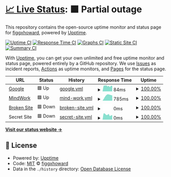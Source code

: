 # [📈 Live Status](https://demo.siteminitor.js.org): <!--live status--> **🟧 Partial outage**

This repository contains the open-source uptime monitor and status page for [figgxhoward](https://demo.siteminitor.js.org), powered by [Upptime](https://github.com/upptime/upptime).

[![Uptime CI](https://github.com/koj-co/upptime/workflows/Uptime%20CI/badge.svg)](https://github.com/koj-co/upptime/actions?query=workflow%3A%22Uptime+CI%22)
[![Response Time CI](https://github.com/koj-co/upptime/workflows/Response%20Time%20CI/badge.svg)](https://github.com/koj-co/upptime/actions?query=workflow%3A%22Response+Time+CI%22)
[![Graphs CI](https://github.com/koj-co/upptime/workflows/Graphs%20CI/badge.svg)](https://github.com/koj-co/upptime/actions?query=workflow%3A%22Graphs+CI%22)
[![Static Site CI](https://github.com/koj-co/upptime/workflows/Static%20Site%20CI/badge.svg)](https://github.com/koj-co/upptime/actions?query=workflow%3A%22Static+Site+CI%22)
[![Summary CI](https://github.com/koj-co/upptime/workflows/Summary%20CI/badge.svg)](https://github.com/koj-co/upptime/actions?query=workflow%3A%22Summary+CI%22)

With [Upptime](https://upptime.js.org), you can get your own unlimited and free uptime monitor and status page, powered entirely by a GitHub repository. We use [Issues](https://github.com/figgxhoward/sitemonitor/issues) as incident reports, [Actions](https://github.com/figgxhoward/sitemonitor/actions) as uptime monitors, and [Pages](https://demo.siteminitor.js.org) for the status page.

<!--start: status pages-->
<!-- This summary is generated by Upptime (https://github.com/upptime/upptime) -->
<!-- Do not edit this manually, your changes will be overwritten -->
<!-- prettier-ignore -->
| URL | Status | History | Response Time | Uptime |
| --- | ------ | ------- | ------------- | ------ |
| <img alt="" src="https://favicons.githubusercontent.com/www.google.com" height="13"> [Google](https://www.google.com) | 🟩 Up | [google.yml](https://github.com/figgxhoward/SiteMonitor/commits/master/history/google.yml) | <details><summary><img alt="Response time graph" src="./graphs/google/response-time-week.png" height="20"> 84ms</summary><br><a href="https://demo.siteminitor.js.org/history/google"><img alt="Response time 84" src="https://img.shields.io/endpoint?url=https%3A%2F%2Fraw.githubusercontent.com%2Ffiggxhoward%2FSiteMonitor%2Fmaster%2Fapi%2Fgoogle%2Fresponse-time.json"></a><br><a href="https://demo.siteminitor.js.org/history/google"><img alt="24-hour response time 84" src="https://img.shields.io/endpoint?url=https%3A%2F%2Fraw.githubusercontent.com%2Ffiggxhoward%2FSiteMonitor%2Fmaster%2Fapi%2Fgoogle%2Fresponse-time-day.json"></a><br><a href="https://demo.siteminitor.js.org/history/google"><img alt="7-day response time 84" src="https://img.shields.io/endpoint?url=https%3A%2F%2Fraw.githubusercontent.com%2Ffiggxhoward%2FSiteMonitor%2Fmaster%2Fapi%2Fgoogle%2Fresponse-time-week.json"></a><br><a href="https://demo.siteminitor.js.org/history/google"><img alt="30-day response time 84" src="https://img.shields.io/endpoint?url=https%3A%2F%2Fraw.githubusercontent.com%2Ffiggxhoward%2FSiteMonitor%2Fmaster%2Fapi%2Fgoogle%2Fresponse-time-month.json"></a><br><a href="https://demo.siteminitor.js.org/history/google"><img alt="1-year response time 84" src="https://img.shields.io/endpoint?url=https%3A%2F%2Fraw.githubusercontent.com%2Ffiggxhoward%2FSiteMonitor%2Fmaster%2Fapi%2Fgoogle%2Fresponse-time-year.json"></a></details> | <details><summary><a href="https://demo.siteminitor.js.org/history/google">100.00%</a></summary><a href="https://demo.siteminitor.js.org/history/google"><img alt="All-time uptime 100.00%" src="https://img.shields.io/endpoint?url=https%3A%2F%2Fraw.githubusercontent.com%2Ffiggxhoward%2FSiteMonitor%2Fmaster%2Fapi%2Fgoogle%2Fuptime.json"></a><br><a href="https://demo.siteminitor.js.org/history/google"><img alt="24-hour uptime 100.00%" src="https://img.shields.io/endpoint?url=https%3A%2F%2Fraw.githubusercontent.com%2Ffiggxhoward%2FSiteMonitor%2Fmaster%2Fapi%2Fgoogle%2Fuptime-day.json"></a><br><a href="https://demo.siteminitor.js.org/history/google"><img alt="7-day uptime 100.00%" src="https://img.shields.io/endpoint?url=https%3A%2F%2Fraw.githubusercontent.com%2Ffiggxhoward%2FSiteMonitor%2Fmaster%2Fapi%2Fgoogle%2Fuptime-week.json"></a><br><a href="https://demo.siteminitor.js.org/history/google"><img alt="30-day uptime 100.00%" src="https://img.shields.io/endpoint?url=https%3A%2F%2Fraw.githubusercontent.com%2Ffiggxhoward%2FSiteMonitor%2Fmaster%2Fapi%2Fgoogle%2Fuptime-month.json"></a><br><a href="https://demo.siteminitor.js.org/history/google"><img alt="1-year uptime 100.00%" src="https://img.shields.io/endpoint?url=https%3A%2F%2Fraw.githubusercontent.com%2Ffiggxhoward%2FSiteMonitor%2Fmaster%2Fapi%2Fgoogle%2Fuptime-year.json"></a></details>
| <img alt="" src="https://favicons.githubusercontent.com/www.mindwork.tech" height="13"> [MindWork](https://www.mindwork.tech) | 🟩 Up | [mind-work.yml](https://github.com/figgxhoward/SiteMonitor/commits/master/history/mind-work.yml) | <details><summary><img alt="Response time graph" src="./graphs/mind-work/response-time-week.png" height="20"> 785ms</summary><br><a href="https://demo.siteminitor.js.org/history/mind-work"><img alt="Response time 785" src="https://img.shields.io/endpoint?url=https%3A%2F%2Fraw.githubusercontent.com%2Ffiggxhoward%2FSiteMonitor%2Fmaster%2Fapi%2Fmind-work%2Fresponse-time.json"></a><br><a href="https://demo.siteminitor.js.org/history/mind-work"><img alt="24-hour response time 785" src="https://img.shields.io/endpoint?url=https%3A%2F%2Fraw.githubusercontent.com%2Ffiggxhoward%2FSiteMonitor%2Fmaster%2Fapi%2Fmind-work%2Fresponse-time-day.json"></a><br><a href="https://demo.siteminitor.js.org/history/mind-work"><img alt="7-day response time 785" src="https://img.shields.io/endpoint?url=https%3A%2F%2Fraw.githubusercontent.com%2Ffiggxhoward%2FSiteMonitor%2Fmaster%2Fapi%2Fmind-work%2Fresponse-time-week.json"></a><br><a href="https://demo.siteminitor.js.org/history/mind-work"><img alt="30-day response time 785" src="https://img.shields.io/endpoint?url=https%3A%2F%2Fraw.githubusercontent.com%2Ffiggxhoward%2FSiteMonitor%2Fmaster%2Fapi%2Fmind-work%2Fresponse-time-month.json"></a><br><a href="https://demo.siteminitor.js.org/history/mind-work"><img alt="1-year response time 785" src="https://img.shields.io/endpoint?url=https%3A%2F%2Fraw.githubusercontent.com%2Ffiggxhoward%2FSiteMonitor%2Fmaster%2Fapi%2Fmind-work%2Fresponse-time-year.json"></a></details> | <details><summary><a href="https://demo.siteminitor.js.org/history/mind-work">100.00%</a></summary><a href="https://demo.siteminitor.js.org/history/mind-work"><img alt="All-time uptime 100.00%" src="https://img.shields.io/endpoint?url=https%3A%2F%2Fraw.githubusercontent.com%2Ffiggxhoward%2FSiteMonitor%2Fmaster%2Fapi%2Fmind-work%2Fuptime.json"></a><br><a href="https://demo.siteminitor.js.org/history/mind-work"><img alt="24-hour uptime 100.00%" src="https://img.shields.io/endpoint?url=https%3A%2F%2Fraw.githubusercontent.com%2Ffiggxhoward%2FSiteMonitor%2Fmaster%2Fapi%2Fmind-work%2Fuptime-day.json"></a><br><a href="https://demo.siteminitor.js.org/history/mind-work"><img alt="7-day uptime 100.00%" src="https://img.shields.io/endpoint?url=https%3A%2F%2Fraw.githubusercontent.com%2Ffiggxhoward%2FSiteMonitor%2Fmaster%2Fapi%2Fmind-work%2Fuptime-week.json"></a><br><a href="https://demo.siteminitor.js.org/history/mind-work"><img alt="30-day uptime 100.00%" src="https://img.shields.io/endpoint?url=https%3A%2F%2Fraw.githubusercontent.com%2Ffiggxhoward%2FSiteMonitor%2Fmaster%2Fapi%2Fmind-work%2Fuptime-month.json"></a><br><a href="https://demo.siteminitor.js.org/history/mind-work"><img alt="1-year uptime 100.00%" src="https://img.shields.io/endpoint?url=https%3A%2F%2Fraw.githubusercontent.com%2Ffiggxhoward%2FSiteMonitor%2Fmaster%2Fapi%2Fmind-work%2Fuptime-year.json"></a></details>
| <img alt="" src="https://favicons.githubusercontent.com/thissitedoesnotexist.com" height="13"> [Broken Site](https://thissitedoesnotexist.com) | 🟥 Down | [broken-site.yml](https://github.com/figgxhoward/SiteMonitor/commits/master/history/broken-site.yml) | <details><summary><img alt="Response time graph" src="./graphs/broken-site/response-time-week.png" height="20"> 0ms</summary><br><a href="https://demo.siteminitor.js.org/history/broken-site"><img alt="Response time 0" src="https://img.shields.io/endpoint?url=https%3A%2F%2Fraw.githubusercontent.com%2Ffiggxhoward%2FSiteMonitor%2Fmaster%2Fapi%2Fbroken-site%2Fresponse-time.json"></a><br><a href="https://demo.siteminitor.js.org/history/broken-site"><img alt="24-hour response time 0" src="https://img.shields.io/endpoint?url=https%3A%2F%2Fraw.githubusercontent.com%2Ffiggxhoward%2FSiteMonitor%2Fmaster%2Fapi%2Fbroken-site%2Fresponse-time-day.json"></a><br><a href="https://demo.siteminitor.js.org/history/broken-site"><img alt="7-day response time 0" src="https://img.shields.io/endpoint?url=https%3A%2F%2Fraw.githubusercontent.com%2Ffiggxhoward%2FSiteMonitor%2Fmaster%2Fapi%2Fbroken-site%2Fresponse-time-week.json"></a><br><a href="https://demo.siteminitor.js.org/history/broken-site"><img alt="30-day response time 0" src="https://img.shields.io/endpoint?url=https%3A%2F%2Fraw.githubusercontent.com%2Ffiggxhoward%2FSiteMonitor%2Fmaster%2Fapi%2Fbroken-site%2Fresponse-time-month.json"></a><br><a href="https://demo.siteminitor.js.org/history/broken-site"><img alt="1-year response time 0" src="https://img.shields.io/endpoint?url=https%3A%2F%2Fraw.githubusercontent.com%2Ffiggxhoward%2FSiteMonitor%2Fmaster%2Fapi%2Fbroken-site%2Fresponse-time-year.json"></a></details> | <details><summary><a href="https://demo.siteminitor.js.org/history/broken-site">100.00%</a></summary><a href="https://demo.siteminitor.js.org/history/broken-site"><img alt="All-time uptime 100.00%" src="https://img.shields.io/endpoint?url=https%3A%2F%2Fraw.githubusercontent.com%2Ffiggxhoward%2FSiteMonitor%2Fmaster%2Fapi%2Fbroken-site%2Fuptime.json"></a><br><a href="https://demo.siteminitor.js.org/history/broken-site"><img alt="24-hour uptime 100.00%" src="https://img.shields.io/endpoint?url=https%3A%2F%2Fraw.githubusercontent.com%2Ffiggxhoward%2FSiteMonitor%2Fmaster%2Fapi%2Fbroken-site%2Fuptime-day.json"></a><br><a href="https://demo.siteminitor.js.org/history/broken-site"><img alt="7-day uptime 100.00%" src="https://img.shields.io/endpoint?url=https%3A%2F%2Fraw.githubusercontent.com%2Ffiggxhoward%2FSiteMonitor%2Fmaster%2Fapi%2Fbroken-site%2Fuptime-week.json"></a><br><a href="https://demo.siteminitor.js.org/history/broken-site"><img alt="30-day uptime 100.00%" src="https://img.shields.io/endpoint?url=https%3A%2F%2Fraw.githubusercontent.com%2Ffiggxhoward%2FSiteMonitor%2Fmaster%2Fapi%2Fbroken-site%2Fuptime-month.json"></a><br><a href="https://demo.siteminitor.js.org/history/broken-site"><img alt="1-year uptime 100.00%" src="https://img.shields.io/endpoint?url=https%3A%2F%2Fraw.githubusercontent.com%2Ffiggxhoward%2FSiteMonitor%2Fmaster%2Fapi%2Fbroken-site%2Fuptime-year.json"></a></details>
| <img alt="" src="https://favicons.githubusercontent.com/null" height="13"> Secret Site | 🟥 Down | [secret-site.yml](https://github.com/figgxhoward/SiteMonitor/commits/master/history/secret-site.yml) | <details><summary><img alt="Response time graph" src="./graphs/secret-site/response-time-week.png" height="20"> 0ms</summary><br><a href="https://demo.siteminitor.js.org/history/secret-site"><img alt="Response time 0" src="https://img.shields.io/endpoint?url=https%3A%2F%2Fraw.githubusercontent.com%2Ffiggxhoward%2FSiteMonitor%2Fmaster%2Fapi%2Fsecret-site%2Fresponse-time.json"></a><br><a href="https://demo.siteminitor.js.org/history/secret-site"><img alt="24-hour response time 0" src="https://img.shields.io/endpoint?url=https%3A%2F%2Fraw.githubusercontent.com%2Ffiggxhoward%2FSiteMonitor%2Fmaster%2Fapi%2Fsecret-site%2Fresponse-time-day.json"></a><br><a href="https://demo.siteminitor.js.org/history/secret-site"><img alt="7-day response time 0" src="https://img.shields.io/endpoint?url=https%3A%2F%2Fraw.githubusercontent.com%2Ffiggxhoward%2FSiteMonitor%2Fmaster%2Fapi%2Fsecret-site%2Fresponse-time-week.json"></a><br><a href="https://demo.siteminitor.js.org/history/secret-site"><img alt="30-day response time 0" src="https://img.shields.io/endpoint?url=https%3A%2F%2Fraw.githubusercontent.com%2Ffiggxhoward%2FSiteMonitor%2Fmaster%2Fapi%2Fsecret-site%2Fresponse-time-month.json"></a><br><a href="https://demo.siteminitor.js.org/history/secret-site"><img alt="1-year response time 0" src="https://img.shields.io/endpoint?url=https%3A%2F%2Fraw.githubusercontent.com%2Ffiggxhoward%2FSiteMonitor%2Fmaster%2Fapi%2Fsecret-site%2Fresponse-time-year.json"></a></details> | <details><summary><a href="https://demo.siteminitor.js.org/history/secret-site">100.00%</a></summary><a href="https://demo.siteminitor.js.org/history/secret-site"><img alt="All-time uptime 100.00%" src="https://img.shields.io/endpoint?url=https%3A%2F%2Fraw.githubusercontent.com%2Ffiggxhoward%2FSiteMonitor%2Fmaster%2Fapi%2Fsecret-site%2Fuptime.json"></a><br><a href="https://demo.siteminitor.js.org/history/secret-site"><img alt="24-hour uptime 99.99%" src="https://img.shields.io/endpoint?url=https%3A%2F%2Fraw.githubusercontent.com%2Ffiggxhoward%2FSiteMonitor%2Fmaster%2Fapi%2Fsecret-site%2Fuptime-day.json"></a><br><a href="https://demo.siteminitor.js.org/history/secret-site"><img alt="7-day uptime 100.00%" src="https://img.shields.io/endpoint?url=https%3A%2F%2Fraw.githubusercontent.com%2Ffiggxhoward%2FSiteMonitor%2Fmaster%2Fapi%2Fsecret-site%2Fuptime-week.json"></a><br><a href="https://demo.siteminitor.js.org/history/secret-site"><img alt="30-day uptime 100.00%" src="https://img.shields.io/endpoint?url=https%3A%2F%2Fraw.githubusercontent.com%2Ffiggxhoward%2FSiteMonitor%2Fmaster%2Fapi%2Fsecret-site%2Fuptime-month.json"></a><br><a href="https://demo.siteminitor.js.org/history/secret-site"><img alt="1-year uptime 100.00%" src="https://img.shields.io/endpoint?url=https%3A%2F%2Fraw.githubusercontent.com%2Ffiggxhoward%2FSiteMonitor%2Fmaster%2Fapi%2Fsecret-site%2Fuptime-year.json"></a></details>

<!--end: status pages-->

[**Visit our status website →**](https://demo.siteminitor.js.org)

## 📄 License

- Powered by: [Upptime](https://github.com/upptime/upptime)
- Code: [MIT](./LICENSE) © [figgxhoward](https://demo.siteminitor.js.org)
- Data in the `./history` directory: [Open Database License](https://opendatacommons.org/licenses/odbl/1-0/)
